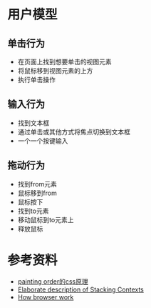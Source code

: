 # 用户模型

## 单击行为
- 在页面上找到想要单击的视图元素
- 将鼠标移到视图元素的上方
- 执行单击操作

## 输入行为
- 找到文本框
- 通过单击或其他方式将焦点切换到文本框
- 一个一个按键输入

## 拖动行为
- 找到from元素
- 鼠标移到from
- 鼠标按下
- 找到to元素
- 移动鼠标到to元素上
- 释放鼠标



# 参考资料
- [painting order的css原理](http://css-discuss.incutio.com/wiki/Overlapping_And_ZIndex)
- [Elaborate description of Stacking Contexts](http://www.w3.org/TR/CSS21/zindex.html)
- [How browser work](http://taligarsiel.com/Projects/howbrowserswork1.htm#The_render_tree_relation_to_the_DOM_tree)